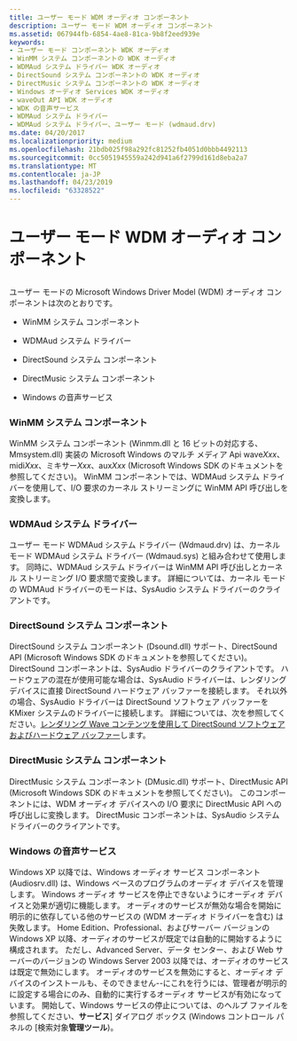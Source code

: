 ```yaml
---
title: ユーザー モード WDM オーディオ コンポーネント
description: ユーザー モード WDM オーディオ コンポーネント
ms.assetid: 067944fb-6854-4ae8-81ca-9b8f2eed939e
keywords:
- ユーザー モード コンポーネント WDK オーディオ
- WinMM システム コンポーネントの WDK オーディオ
- WDMAud システム ドライバー WDK オーディオ
- DirectSound システム コンポーネントの WDK オーディオ
- DirectMusic システム コンポーネントの WDK オーディオ
- Windows オーディオ Services WDK オーディオ
- waveOut API WDK オーディオ
- WDK の音声サービス
- WDMAud システム ドライバー
- WDMAud システム ドライバー、ユーザー モード (wdmaud.drv)
ms.date: 04/20/2017
ms.localizationpriority: medium
ms.openlocfilehash: 21bdb025f98a292fc81252fb4051d0bbb4492113
ms.sourcegitcommit: 0cc5051945559a242d941a6f2799d161d8eba2a7
ms.translationtype: MT
ms.contentlocale: ja-JP
ms.lasthandoff: 04/23/2019
ms.locfileid: "63328522"
---
```

# <a name="user-mode-wdm-audio-components"></a>ユーザー モード WDM オーディオ コンポーネント


## <span id="user_mode_wdm_audio_components"></span><span id="USER_MODE_WDM_AUDIO_COMPONENTS"></span>


ユーザー モードの Microsoft Windows Driver Model (WDM) オーディオ コンポーネントは次のとおりです。

-   WinMM システム コンポーネント

-   WDMAud システム ドライバー

-   DirectSound システム コンポーネント

-   DirectMusic システム コンポーネント

-   Windows の音声サービス

### <a name="span-idwinmmsystemcomponentspanspan-idwinmmsystemcomponentspanwinmm-system-component"></a><span id="winmm_system_component"></span><span id="WINMM_SYSTEM_COMPONENT"></span>WinMM システム コンポーネント

WinMM システム コンポーネント (Winmm.dll と 16 ビットの対応する、Mmsystem.dll) 実装の Microsoft Windows のマルチ メディア Api wave*Xxx*、midi*Xxx*、ミキサー*Xxx*、aux*Xxx* (Microsoft Windows SDK のドキュメントを参照してください)。 WinMM コンポーネントでは、WDMAud システム ドライバーを使用して、I/O 要求のカーネル ストリーミングに WinMM API 呼び出しを変換します。

### <a name="span-idwdmaudsystemdriverspanspan-idwdmaudsystemdriverspanwdmaud-system-driver"></a><span id="wdmaud_system_driver"></span><span id="WDMAUD_SYSTEM_DRIVER"></span>WDMAud システム ドライバー

ユーザー モード WDMAud システム ドライバー (Wdmaud.drv) は、カーネル モード WDMAud システム ドライバー (Wdmaud.sys) と組み合わせて使用します。 同時に、WDMAud システム ドライバーは WinMM API 呼び出しとカーネル ストリーミング I/O 要求間で変換します。 詳細については、カーネル モードの WDMAud ドライバーのモードは、SysAudio システム ドライバーのクライアントです。

### <a name="span-iddirectsoundsystemcomponentspanspan-iddirectsoundsystemcomponentspandirectsound-system-component"></a><span id="directsound_system_component"></span><span id="DIRECTSOUND_SYSTEM_COMPONENT"></span>DirectSound システム コンポーネント

DirectSound システム コンポーネント (Dsound.dll) サポート、DirectSound API (Microsoft Windows SDK のドキュメントを参照してください)。 DirectSound コンポーネントは、SysAudio ドライバーのクライアントです。 ハードウェアの混在が使用可能な場合は、SysAudio ドライバーは、レンダリング デバイスに直接 DirectSound ハードウェア バッファーを接続します。 それ以外の場合、SysAudio ドライバーは DirectSound ソフトウェア バッファーを KMixer システムのドライバーに接続します。 詳細については、次を参照してください。[レンダリング Wave コンテンツを使用して DirectSound ソフトウェアおよびハードウェア バッファー](rendering-wave-content-using-directsound-software-and-hardware-buffers.md)します。

### <a name="span-iddirectmusicsystemcomponentspanspan-iddirectmusicsystemcomponentspandirectmusic-system-component"></a><span id="directmusic_system_component"></span><span id="DIRECTMUSIC_SYSTEM_COMPONENT"></span>DirectMusic システム コンポーネント

DirectMusic システム コンポーネント (DMusic.dll) サポート、DirectMusic API (Microsoft Windows SDK のドキュメントを参照してください)。 このコンポーネントには、WDM オーディオ デバイスへの I/O 要求に DirectMusic API への呼び出しに変換します。 DirectMusic コンポーネントは、SysAudio システム ドライバーのクライアントです。

### <a name="span-idwindowsaudioservicesspanspan-idwindowsaudioservicesspanwindows-audio-services"></a><span id="windows_audio_services"></span><span id="WINDOWS_AUDIO_SERVICES"></span>Windows の音声サービス

Windows XP 以降では、Windows オーディオ サービス コンポーネント (Audiosrv.dll) は、Windows ベースのプログラムのオーディオ デバイスを管理します。 Windows オーディオ サービスを停止できないようにオーディオ デバイスと効果が適切に機能します。 オーディオのサービスが無効な場合を開始に明示的に依存している他のサービスの (WDM オーディオ ドライバーを含む) は失敗します。 Home Edition、Professional、およびサーバー バージョンの Windows XP 以降、オーディオのサービスが既定では自動的に開始するように構成されます。 ただし、Advanced Server、データ センター、および Web サーバーのバージョンの Windows Server 2003 以降では、オーディオのサービスは既定で無効にします。 オーディオのサービスを無効にすると、オーディオ デバイスのインストールも、そのできません--にこれを行うには、管理者が明示的に設定する場合にのみ、自動的に実行するオーディオ サービスが有効になっています。 開始して、Windows サービスの停止については、のヘルプ ファイルを参照してください、**サービス**] ダイアログ ボックス (Windows コントロール パネルの [検索対象**管理ツール**)。

 

 




